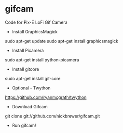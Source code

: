 # gifcam
Code for Pix-E LoFi Gif Camera

- Install GraphicsMagick

sudo apt-get update
sudo apt-get install graphicsmagick

- Install Picamera

sudo apt-get install python-picamera

- Install gitcore

sudo apt-get install git-core

- Optional - Twython

https://github.com/ryanmcgrath/twython

- Download Gifcam

git clone git://github.com/nickbrewer/gifcam.git

- Run gifcam!
